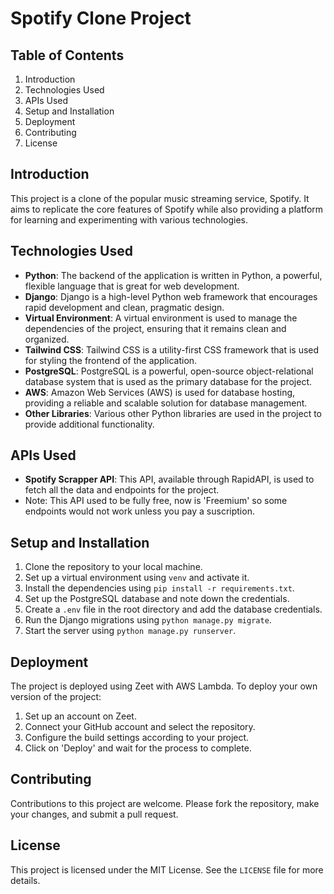 # Spotify Clone Project

## Table of Contents
1. Introduction
2. Technologies Used
3. APIs Used
4. Setup and Installation
5. Deployment
6. Contributing
7. License

## Introduction
This project is a clone of the popular music streaming service, Spotify. It aims to replicate the core features of Spotify while also providing a platform for learning and experimenting with various technologies.

## Technologies Used
- **Python**: The backend of the application is written in Python, a powerful, flexible language that is great for web development.
- **Django**: Django is a high-level Python web framework that encourages rapid development and clean, pragmatic design.
- **Virtual Environment**: A virtual environment is used to manage the dependencies of the project, ensuring that it remains clean and organized.
- **Tailwind CSS**: Tailwind CSS is a utility-first CSS framework that is used for styling the frontend of the application.
- **PostgreSQL**: PostgreSQL is a powerful, open-source object-relational database system that is used as the primary database for the project.
- **AWS**: Amazon Web Services (AWS) is used for database hosting, providing a reliable and scalable solution for database management.
- **Other Libraries**: Various other Python libraries are used in the project to provide additional functionality.

## APIs Used
- **Spotify Scrapper API**: This API, available through RapidAPI, is used to fetch all the data and endpoints for the project.
- Note: This API used to be fully free, now is 'Freemium' so some endpoints would not work unless you pay a suscription. 

## Setup and Installation
1. Clone the repository to your local machine.
2. Set up a virtual environment using `venv` and activate it.
3. Install the dependencies using `pip install -r requirements.txt`.
4. Set up the PostgreSQL database and note down the credentials.
5. Create a `.env` file in the root directory and add the database credentials.
6. Run the Django migrations using `python manage.py migrate`.
7. Start the server using `python manage.py runserver`.

## Deployment
The project is deployed using Zeet with AWS Lambda. To deploy your own version of the project:
1. Set up an account on Zeet.
2. Connect your GitHub account and select the repository.
3. Configure the build settings according to your project.
4. Click on 'Deploy' and wait for the process to complete.

## Contributing
Contributions to this project are welcome. Please fork the repository, make your changes, and submit a pull request.

## License
This project is licensed under the MIT License. See the `LICENSE` file for more details.
